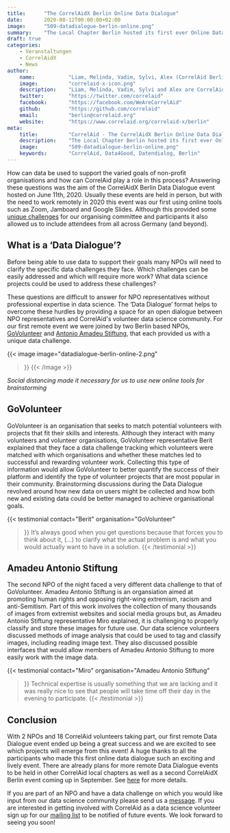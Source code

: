```yaml
---
title:      "The CorrelAidX Berlin Online Data Dialogue"
date:       2020-08-12T00:00:00+02:00
image:      "509-datadialogue-berlin-online.png"
summary:    "The Local Chapter Berlin hosted its first ever Online Data Dialogue event on June 11th, 2020, connecting two amazing NPOs - GoVolunteer and Amadeu Antonio Stiftung - with data scientist volunteers. In this post, we delve into what the teams discussed and what ideas they came up with to solve the challenges of the NPOs."
draft: true
categories:       
    - Veranstaltungen
    - CorrelAidX
    - News
author: 
    name:           "Liam, Melinda, Vadim, Sylvi, Alex (CorrelAid Berlin)"
    image:          "correlaid-x-icon.png"
    description:    "Liam, Melinda, Vadim, Sylvi and Alex are CorrelAid volunteers and active members of the Local Chapter Berlin. They organized the Online Data Dialogue together."
    twitter:        "https://twitter.com/correlaid"
    facebook:       "https://facebook.com/WeAreCorrelAid"
    github:         "https://github.com/correlaid"
    email:          "berlin@correlaid.org"
    website:        "https://www.correlaid.org/correlaid-x/berlin"
meta:
    title:          "CorrelAid - The CorrelAidX Berlin Online Data Dialogue"
    description:    "The Local Chapter Berlin hosted its first ever Online Data Dialogue event on June 11th, 2020, connecting two amazing NPOs - GoVolunteer and Amadeu Antonio Stiftung - with data scientist volunteers. In this post, we delve into what the teams discussed and what ideas they came up with to solve the challenges of the NPOs."
    image:          "509-datadialogue-berlin-online.png"
    keywords:       "CorrelAid, Data4Good, Datendialog, Berlin"
---
```



How can data be used to support the varied goals of non-profit organisations and how can CorrelAid play a role in this process? 
Answering these questions was the aim of the CorrelAidX Berlin Data Dialogue event hosted on June 11th, 2020. 
Usually these events are held in person, but with the need to work remotely in 2020 this event was our first using online tools such as Zoom, Jamboard and Google Slides. 
Although this provided some [unique challenges](/blog/datadialogue-berlin-online-recap) for our organising committee and participants 
it also allowed us to include attendees from all across Germany (and beyond).

## What is a ‘Data Dialogue’?

Before being able to use data to support their goals many NPOs will need to clarify 
the specific data challenges they face. Which challenges can be easily addressed and which will require more work? 
What data science projects could be used to address these challenges?

These questions are difficult to answer for NPO representatives without professional expertise in data science. 
The ‘Data Dialogue’ format helps to overcome these hurdles by providing a space for an open dialogue between NPO 
representatives and CorrelAid's volunteer data science community. For our first remote event we were joined by two Berlin based NPOs, 
[GoVolunteer](https://govolunteer.com) and [Antonio Amadeu Stiftung](https://www.amadeu-antonio-stiftung.de/), that each provided us with a unique data challenge.

{{< image 
    image="datadialogue-berlin-online-2.png"
>}}
{{< /image >}}

*Social distancing made it necessary for us to use new online tools for brainstorming*


## GoVolunteer

GoVolunteer is an organisation that seeks to match potential volunteers with projects that fit their skills and interests. Although they interact with many volunteers and volunteer organisations, GoVolunteer representative Berit explained that they face a data challenge tracking which volunteers were matched with which organisations and whether these matches led to successful and rewarding volunteer work. Collecting this type of information would allow GoVolunteer to better quantify the success of their platform and identify the type of volunteer projects that are most popular in their community. Brainstorming discussions during the Data Dialogue revolved around how new data on users might be collected and how both new and existing data could be better managed to achieve organisational goals.

{{< testimonial 
    contact="Berit"
    organisation="GoVolunteer"
>}}
    It’s always good when you get questions because that forces you to think about it, (...) to clarify what the actual problem is and what you would actually want to have in a solution.
{{< /testimonial >}}

## Amadeu Antonio Stiftung

The second NPO of the night faced a very different data challenge to that of GoVolunteer. Amadeu Antonio Stiftung is an organsiation aimed at promoting human rights and opposing right-wing extremism, racism and anti-Semitism. Part of this work involves the collection of many thousands of images from extremist websites and social media groups but, as Amadeu Antonio Stiftung representative Miro explained, it is challenging to properly classify and store these images for future use. Our data science volunteers discussed methods of image analysis that could be used to tag and classify images, including reading image text. They also discussed possible interfaces that would allow members of Amadeu Antonio Stiftung to more easily work with the image data.

{{< testimonial 
    contact="Miro"
    organisation="Amadeu Antonio Stiftung"
>}}
    Technical expertise is usually something that we are lacking and it was really nice to see that people will take time off their day in the evening to participate.
{{< /testimonial >}}


## Conclusion

With 2 NPOs and 18 CorrelAid volunteers taking part, our first remote Data Dialogue event ended up being a great success and we are excited to see which projects will emerge from this event! A huge thanks to all the participants who made this first online data dialogue such an exciting and lively event. There are already plans for more remote Data Dialogue events to be held in other CorrelAid local chapters as well as a second CorrelAidX Berlin event coming up in September. See [here](https://drive.google.com/file/d/1wIM5_PD4miO2M3Im6er0ylH-kCcY2fbr/view) for more details.

If you are part of an NPO and have a data challenge on which you would like input from our data science community please send us a [message](mailto:events@correlaid.org). If you are interested in getting involved with CorrelAid as a data science volunteer sign up for our [mailing list](https://correlaid.us12.list-manage.com/subscribe?u=b294bf2834adf5d89bdd2dd5a&id=915f3f3eff) to be notified of future events. We look forward to seeing you soon! 

